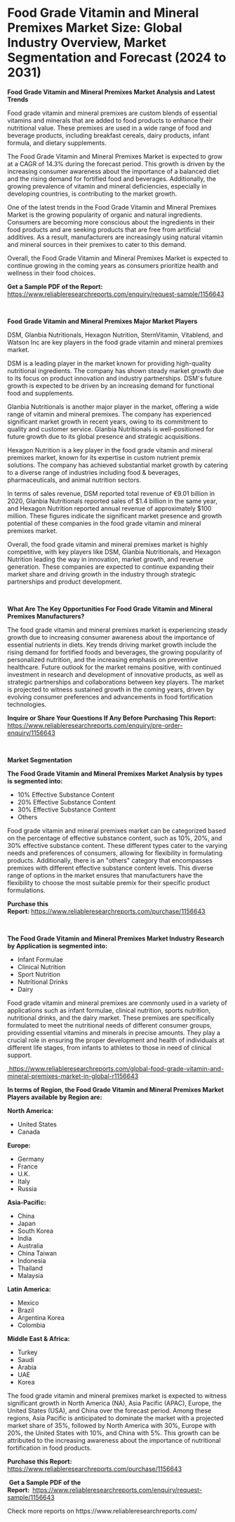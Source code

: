 <p><h1>Food Grade Vitamin and Mineral Premixes Market Size: Global Industry Overview, Market Segmentation and Forecast (2024 to 2031)</h1></p><p><strong>Food Grade Vitamin and Mineral Premixes Market Analysis and Latest Trends</strong></p>
<p><p>Food grade vitamin and mineral premixes are custom blends of essential vitamins and minerals that are added to food products to enhance their nutritional value. These premixes are used in a wide range of food and beverage products, including breakfast cereals, dairy products, infant formula, and dietary supplements.</p><p>The Food Grade Vitamin and Mineral Premixes Market is expected to grow at a CAGR of 14.3% during the forecast period. This growth is driven by the increasing consumer awareness about the importance of a balanced diet and the rising demand for fortified food and beverages. Additionally, the growing prevalence of vitamin and mineral deficiencies, especially in developing countries, is contributing to the market growth.</p><p>One of the latest trends in the Food Grade Vitamin and Mineral Premixes Market is the growing popularity of organic and natural ingredients. Consumers are becoming more conscious about the ingredients in their food products and are seeking products that are free from artificial additives. As a result, manufacturers are increasingly using natural vitamin and mineral sources in their premixes to cater to this demand.</p><p>Overall, the Food Grade Vitamin and Mineral Premixes Market is expected to continue growing in the coming years as consumers prioritize health and wellness in their food choices.</p></p>
<p><strong>Get a Sample PDF of the Report:&nbsp;</strong> <a href="https://www.reliableresearchreports.com/enquiry/request-sample/1156643">https://www.reliableresearchreports.com/enquiry/request-sample/1156643</a></p>
<p>&nbsp;</p>
<p><strong>Food Grade Vitamin and Mineral Premixes Major Market Players</strong></p>
<p><p>DSM, Glanbia Nutritionals, Hexagon Nutrition, SternVitamin, Vitablend, and Watson Inc are key players in the food grade vitamin and mineral premixes market. </p><p>DSM is a leading player in the market known for providing high-quality nutritional ingredients. The company has shown steady market growth due to its focus on product innovation and industry partnerships. DSM's future growth is expected to be driven by an increasing demand for functional food and supplements.</p><p>Glanbia Nutritionals is another major player in the market, offering a wide range of vitamin and mineral premixes. The company has experienced significant market growth in recent years, owing to its commitment to quality and customer service. Glanbia Nutritionals is well-positioned for future growth due to its global presence and strategic acquisitions.</p><p>Hexagon Nutrition is a key player in the food grade vitamin and mineral premixes market, known for its expertise in custom nutrient premix solutions. The company has achieved substantial market growth by catering to a diverse range of industries including food & beverages, pharmaceuticals, and animal nutrition sectors.</p><p>In terms of sales revenue, DSM reported total revenue of €9.01 billion in 2020, Glanbia Nutritionals reported sales of $1.4 billion in the same year, and Hexagon Nutrition reported annual revenue of approximately $100 million. These figures indicate the significant market presence and growth potential of these companies in the food grade vitamin and mineral premixes market. </p><p>Overall, the food grade vitamin and mineral premixes market is highly competitive, with key players like DSM, Glanbia Nutritionals, and Hexagon Nutrition leading the way in innovation, market growth, and revenue generation. These companies are expected to continue expanding their market share and driving growth in the industry through strategic partnerships and product development.</p></p>
<p>&nbsp;</p>
<p><strong>What Are The Key Opportunities For Food Grade Vitamin and Mineral Premixes Manufacturers?</strong></p>
<p><p>The food grade vitamin and mineral premixes market is experiencing steady growth due to increasing consumer awareness about the importance of essential nutrients in diets. Key trends driving market growth include the rising demand for fortified foods and beverages, the growing popularity of personalized nutrition, and the increasing emphasis on preventive healthcare. Future outlook for the market remains positive, with continued investment in research and development of innovative products, as well as strategic partnerships and collaborations between key players. The market is projected to witness sustained growth in the coming years, driven by evolving consumer preferences and advancements in food fortification technologies.</p></p>
<p><strong>Inquire or Share Your Questions If Any Before Purchasing This Report:</strong> <a href="https://www.reliableresearchreports.com/enquiry/pre-order-enquiry/1156643">https://www.reliableresearchreports.com/enquiry/pre-order-enquiry/1156643</a></p>
<p>&nbsp;</p>
<p><strong>Market Segmentation</strong></p>
<p><strong>The Food Grade Vitamin and Mineral Premixes Market Analysis by types is segmented into:</strong></p>
<p><ul><li>10% Effective Substance Content</li><li>20% Effective Substance Content</li><li>30% Effective Substance Content</li><li>Others</li></ul></p>
<p><p>Food grade vitamin and mineral premixes market can be categorized based on the percentage of effective substance content, such as 10%, 20%, and 30% effective substance content. These different types cater to the varying needs and preferences of consumers, allowing for flexibility in formulating products. Additionally, there is an "others" category that encompasses premixes with different effective substance content levels. This diverse range of options in the market ensures that manufacturers have the flexibility to choose the most suitable premix for their specific product formulations.</p></p>
<p><strong>Purchase this Report:&nbsp;</strong><a href="https://www.reliableresearchreports.com/purchase/1156643">https://www.reliableresearchreports.com/purchase/1156643</a></p>
<p>&nbsp;</p>
<p><strong>The Food Grade Vitamin and Mineral Premixes Market Industry Research by Application is segmented into:</strong></p>
<p><ul><li>Infant Formulae</li><li>Clinical Nutrition</li><li>Sport Nutrition</li><li>Nutritional Drinks</li><li>Dairy</li></ul></p>
<p><p>Food grade vitamin and mineral premixes are commonly used in a variety of applications such as infant formulae, clinical nutrition, sports nutrition, nutritional drinks, and the dairy market. These premixes are specifically formulated to meet the nutritional needs of different consumer groups, providing essential vitamins and minerals in precise amounts. They play a crucial role in ensuring the proper development and health of individuals at different life stages, from infants to athletes to those in need of clinical support.</p></p>
<p><a href="https://www.reliableresearchreports.com/global-food-grade-vitamin-and-mineral-premixes-market-in-global-r1156643">&nbsp;https://www.reliableresearchreports.com/global-food-grade-vitamin-and-mineral-premixes-market-in-global-r1156643</a></p>
<p><strong>In terms of Region, the Food Grade Vitamin and Mineral Premixes Market Players available by Region are:</strong></p>
<p>
    <p> <strong> North America: </strong>
        <ul>
            <li>United States</li>
            <li>Canada</li>
        </ul>
        </p> 
    <p> <strong> Europe: </strong>
        <ul>
            <li>Germany</li>
            <li>France</li>
            <li>U.K.</li>
            <li>Italy</li>
            <li>Russia</li>
        </ul>
        </p> 
    <p> <strong> Asia-Pacific: </strong>
        <ul>
            <li>China</li>
            <li>Japan</li>
            <li>South Korea</li>
            <li>India</li>
            <li>Australia</li>
            <li>China Taiwan</li>
            <li>Indonesia</li>
            <li>Thailand</li>
            <li>Malaysia</li>
        </ul>
        </p> 
    <p> <strong> Latin America: </strong>
        <ul>
            <li>Mexico</li>
            <li>Brazil</li>
            <li>Argentina Korea</li>
            <li>Colombia</li>
        </ul>
        </p> 
    <p> <strong> Middle East & Africa: </strong>
        <ul>
            <li>Turkey</li>
            <li>Saudi</li>
            <li>Arabia</li>
            <li>UAE</li>
            <li>Korea</li>
        </ul>
    </p>
    </p>
<p><p>The food grade vitamin and mineral premixes market is expected to witness significant growth in North America (NA), Asia Pacific (APAC), Europe, the United States (USA), and China over the forecast period. Among these regions, Asia Pacific is anticipated to dominate the market with a projected market share of 35%, followed by North America with 30%, Europe with 20%, the United States with 10%, and China with 5%. This growth can be attributed to the increasing awareness about the importance of nutritional fortification in food products.</p></p>
<p><strong>Purchase this Report: </strong><a href="https://www.reliableresearchreports.com/purchase/1156643">https://www.reliableresearchreports.com/purchase/1156643</a></p>
<p>&nbsp;<strong>Get a Sample PDF of the Report:&nbsp;&nbsp;</strong><a href="https://www.reliableresearchreports.com/enquiry/request-sample/1156643">https://www.reliableresearchreports.com/enquiry/request-sample/1156643</a></p>
<p><strong></strong></p>
<p>Check more reports on https://www.reliableresearchreports.com/</p>